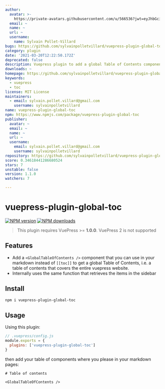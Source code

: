 ```yaml
---
author:
  avatar: >-
    https://private-avatars.githubusercontent.com/u/566536?jwt=eyJhbGciOiJIUzI1NiIsInR5cCI6IkpXVCJ9.eyJpc3MiOiJnaXRodWIuY29tIiwiYXVkIjoicmF3LmdpdGh1YnVzZXJjb250ZW50LmNvbSIsImtleSI6ImtleTEiLCJleHAiOjE3MzQ2NzM2ODAsIm5iZiI6MTczNDY3MjQ4MCwicGF0aCI6Ii91LzU2NjUzNiJ9.5r21pJ85UWTGbBAMAzczRZG2I5fBCgis7tt_su_GFWw&v=4
  email: ~
  name: ~
  url: ~
  username:
    name: Sylvain Pollet-Villard
bugs: https://github.com/sylvainpolletvillard/vuepress-plugin-global-toc/issues
category: plugin
date: '2021-03-20T12:22:50.172Z'
deprecated: false
description: Vuepress plugin to add a global Table of Contents component
downloads: ~
homepage: https://github.com/sylvainpolletvillard/vuepress-plugin-global-toc#readme
keywords:
  - vuepress
  - toc
license: MIT License
maintainers:
  - email: sylvain.pollet.villard@gmail.com
    username: sylvainpolletvillard
name: vuepress-plugin-global-toc
npm: https://www.npmjs.com/package/vuepress-plugin-global-toc
publisher:
  avatar: ~
  email: ~
  name: ~
  url: ~
  username:
    email: sylvain.pollet.villard@gmail.com
    username: sylvainpolletvillard
repository: https://github.com/sylvainpolletvillard/vuepress-plugin-global-toc
score: 0.34618441286680524
stars: 7
unstable: false
version: 1.1.0
watchers: 7

---
```


# vuepress-plugin-global-toc

[![NPM version](https://badgen.net/npm/v/vuepress-plugin-global-toc)](https://npmjs.com/package/vuepress-plugin-global-toc) [![NPM downloads](https://badgen.net/npm/dm/vuepress-plugin-global-toc)](https://npmjs.com/package/vuepress-plugin-global-toc)

> This plugin requires VuePress >= **1.0.0**. VuePress 2 is not supported

## Features

- Add a `<GlobalTableOfContents />` component that you can use in your markdown instead of `[[toc]]` to get a global Table of Contents, i.e. a table of contents that covers the entire vuepress website.
- Internally uses the same function that retrieves the items in the sidebar

## Install

```bash
npm i vuepress-plugin-global-toc
```

## Usage

Using this plugin:

```javascript
// .vuepress/config.js
module.exports = {
  plugins: ['vuepress-plugin-global-toc']
}
```

then add your table of components where you please in your markdown pages:

```mdx
# Table of contents

<GlobalTableOfContents />
```
